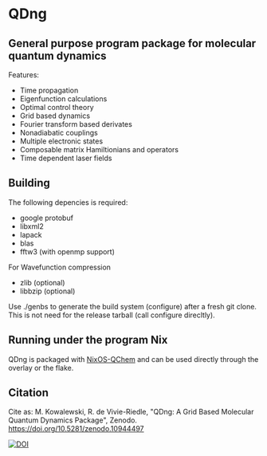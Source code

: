 # QDng
## General purpose program package for molecular quantum dynamics

Features:

* Time propagation
* Eigenfunction calculations
* Optimal control theory
* Grid based dynamics
* Fourier transform based derivates
* Nonadiabatic couplings
* Multiple electronic states
* Composable matrix Hamiltionians and operators
* Time dependent laser fields


## Building

The following depencies is required:
 * google protobuf
 * libxml2
 * lapack
 * blas
 * fftw3 (with openmp support)

 For Wavefunction compression
 * zlib (optional)
 * libbzip (optional)

Use ./genbs to generate the build system (configure) after a fresh git clone.
This is not need for the release tarball (call configure direcltly).

## Running under the program Nix

QDng is packaged with [NixOS-QChem](https://github.com/Nix-QChem/NixOS-QChem) and can be used directly through the overlay or the flake.

## Citation

Cite as:
M. Kowalewski, R. de Vivie-Riedle, "QDng: A Grid Based Molecular Quantum Dynamics Package", Zenodo. https://doi.org/10.5281/zenodo.10944497

[![DOI](https://zenodo.org/badge/DOI/10.5281/zenodo.10944496.svg)](https://doi.org/10.5281/zenodo.10944496)

